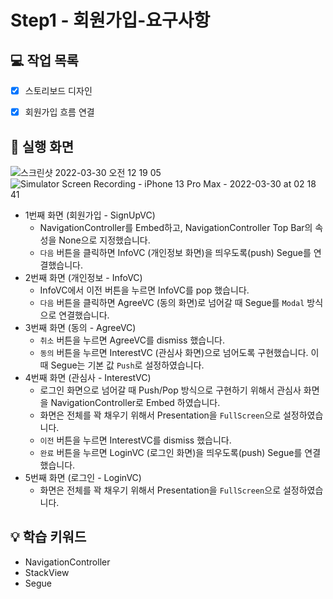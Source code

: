 # Step1 - 회원가입-요구사항

## 💻 작업 목록

- [x] 스토리보드 디자인
- [x] 회원가입 흐름 연결


## 📱 실행 화면

![스크린샷 2022-03-30 오전 12 19 05](https://user-images.githubusercontent.com/95578975/160646064-d157ea3d-6a07-4184-889d-7e320214d60e.png)
![Simulator Screen Recording - iPhone 13 Pro Max - 2022-03-30 at 02 18 41](https://user-images.githubusercontent.com/95578975/160669007-5dceab25-ae59-44a5-8032-c1a08e9ead3c.gif)

- 1번째 화면 (회원가입 - SignUpVC)
    - NavigationController를 Embed하고, NavigationController Top Bar의 속성을 None으로 지정했습니다.
    - `다음` 버튼을 클릭하면 InfoVC (개인정보 화면)을 띄우도록(push) Segue를 연결했습니다.
- 2번째 화면 (개인정보 - InfoVC)
    - InfoVC에서 이전 버튼을 누르면 InfoVC를 pop 했습니다.
    - `다음` 버튼을 클릭하면 AgreeVC (동의 화면)로 넘어갈 때 Segue를 `Modal` 방식으로 연결했습니다.
- 3번째 화면 (동의 - AgreeVC)
    - `취소` 버튼을 누르면 AgreeVC를 dismiss 했습니다.
    - `동의` 버튼을 누르면 InterestVC (관심사 화면)으로 넘어도록 구현했습니다. 이 때 Segue는 기본 값 `Push`로 설정하였습니다.
- 4번째 화면 (관심사 - InterestVC)
    - 로그인 화면으로 넘어갈 때 Push/Pop 방식으로 구현하기 위해서 관심사 화면을 NavigationController로 Embed 하였습니다. 
    - 화면은 전체를 꽉 채우기 위해서 Presentation을 `FullScreen`으로 설정하였습니다.
    - `이전` 버튼을 누르면 InterestVC를 dismiss 했습니다.
    - `완료` 버튼을 누르면 LoginVC (로그인 화면)을 띄우도록(push) Segue를 연결했습니다.
- 5번째 화면 (로그인 - LoginVC)
    - 화면은 전체를 꽉 채우기 위해서 Presentation을 `FullScreen`으로 설정하였습니다.
## 💡 학습 키워드

- NavigationController
- StackView
- Segue
